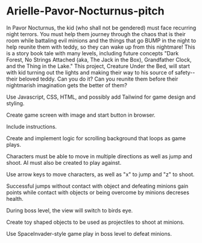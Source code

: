 # Arielle-Pavor-Nocturnus-pitch

In Pavor Nocturnus, the kid (who shall not be gendered) must face recurring night terrors. You must help them journey through the chaos that is their room while battaling evil minions and the things that go BUMP in the night to help reunite them with teddy, so they can wake up from this nightmare! This is a story book tale with many levels, including future concepts "Dark Forest, No Strings Attached  (aka, The Jack in the Box), Grandfather Clock, and the Thing in the Lake." This project, Creature Under the Bed, will start with kid turning out the lights and making their way to his source of safety--their beloved teddy. Can you do it? Can you reunite them before their nightmarish imagination gets the better of them?


Use Javascript, CSS, HTML, and possibly add Tailwind for game design and styling. 

Create game screen with image and start button in browser.

Include instructions.

Create and implement logic for scrolling background that loops as game plays.

Characters must be able to move in multiple directions as well as jump and shoot. AI must also be created to play against.

Use arrow keys to move characters, as well as "x" to jump and "z" to shoot.

Successful jumps without contact with object and defeating minions gain points while contact with objects or being overcome by minions decreses health.

During boss level, the view will switch to birds eye.

Create toy shaped objects to be used as projectiles to shoot at minions.

Use SpaceInvader-style game play in boss level to defeat minions.